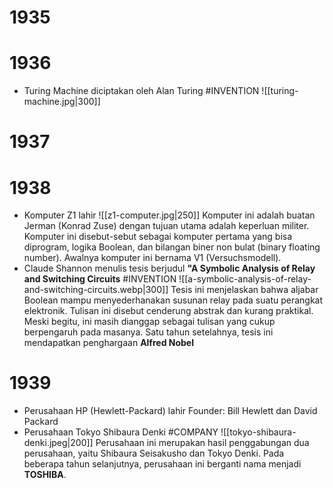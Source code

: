 # 1935
# 1936
- Turing Machine diciptakan oleh Alan Turing #INVENTION
	![[turing-machine.jpg|300]]
# 1937
# 1938
- Komputer Z1 lahir
	![[z1-computer.jpg|250]]
	Komputer ini adalah buatan Jerman (Konrad Zuse) dengan tujuan utama adalah keperluan militer. Komputer ini disebut-sebut sebagai komputer pertama yang bisa diprogram, logika Boolean, dan bilangan biner non bulat (binary floating number). 
	Awalnya komputer ini bernama V1 (Versuchsmodell).
- Claude Shannon menulis tesis berjudul **"A Symbolic Analysis of Relay and Switching Circuits** #INVENTION 
	![[a-symbolic-analysis-of-relay-and-switching-circuits.webp|300]]
	Tesis ini menjelaskan bahwa aljabar Boolean mampu menyederhanakan susunan relay pada suatu perangkat elektronik. Tulisan ini disebut cenderung abstrak dan kurang praktikal. Meski begitu, ini masih dianggap sebagai tulisan yang cukup berpengaruh pada masanya.
	Satu tahun setelahnya, tesis ini mendapatkan penghargaan **Alfred Nobel**
# 1939
- Perusahaan HP (Hewlett-Packard) lahir
	Founder: Bill Hewlett dan David Packard
- Perusahaan Tokyo Shibaura Denki #COMPANY
  ![[tokyo-shibaura-denki.jpeg|200]]
  Perusahaan ini merupakan hasil penggabungan dua perusahaan, yaitu Shibaura Seisakusho dan Tokyo Denki. Pada beberapa tahun selanjutnya, perusahaan ini berganti nama menjadi **TOSHIBA**. 